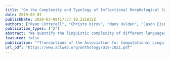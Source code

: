```yaml
---
title: "On the Complexity and Typology of Inflectional Morphological Systems"
date: 2019-03-01
publishDate: 2020-03-09T17:37:10.211832Z
authors: ["Ryan Cotterell", "Christo Kirov", "Mans Hulden", "Jason Eisner"]
publication_types: ["2"]
abstract: "We quantify the linguistic complexity of different languages' morphological systems. We verify that there is a statistically significant empirical trade-off between paradigm size and irregularity: A language's inflectional paradigms may be either large in size or highly irregular, but never both. We define a new measure of paradigm irregularity based on the conditional entropy of the surface realization of a paradigm---how hard it is to jointly predict all the word forms in a paradigm from the lemma. We estimate irregularity by training a predictive model. Our measurements are taken on large morphological paradigms from 36 typologically diverse languages."
featured: false
publication: "*Transactions of the Association for Computational Linguistics*"
url_pdf: "https://www.aclweb.org/anthology/Q19-1021.pdf"
---
```


